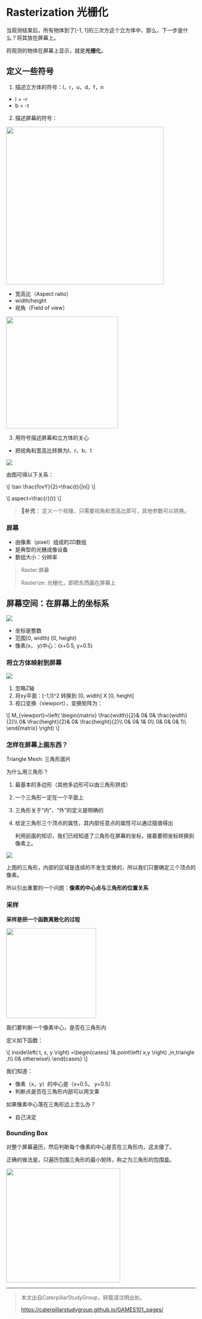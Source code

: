 # Rasterization 光栅化

当观测结束后，所有物体到了[-1, 1]的三次方这个立方体中，那么，下一步是什么？将其放在屏幕上。

将观测的物体在屏幕上显示，就是**光栅化**。

## 定义一些符号

1. 描述立方体的符号：l，r，u，d，f，n
- l = -r
- b = -t
2. 描述屏幕的符号：

<img src="../assets/观察.jpg" title="" alt="" width="419">

- 宽高比（Aspect ratio）
- width/height
- 视角（Field of view）

<img src="../assets/%E8%A7%86%E8%A7%92.jpg" title="" alt="" width="297">

3. 用符号描述屏幕和立方体的关心

- 把视角和宽高比转换为l、r、b、t

![](../assets/视角转换.jpg)

由图可得以下关系：

\\[
\tan \frac{fovY}{2}=\frac{t}{|n|}
\\]

\\[
aspect=\frac{r}{t}
\\]

> **&#x1F4CC;补充：** 定义一个视锥，只需要视角和宽高比即可，其他参数可以转换。

### 屏幕

- 由像素（pixel）组成的2D数组
- 是典型的光栅成像设备
- 数组大小：分辨率

> Raster:屏幕
> 
> Rasterize: 光栅化，即把东西画在屏幕上

## 屏幕空间：在屏幕上的坐标系

![](../assets/屏幕坐标.jpg)

- 坐标是整数
- 范围[0, width)  [0, height)
- 像素(x， y)中心：(x+0.5, y+0.5)

### 将立方体映射到屏幕

![](../assets/屏幕映射.jpg)

1. 忽略Z轴
2. 将xy平面：[-1,1]^2 转换到 [0, width] X [0, height]
3. 视口变换（viewport），变换矩阵为：

\\[
M_{viewport}=\left( \begin{matrix}
    \frac{width}{2}&        0&        0&        \frac{width}{2}\\\\
    0&        \frac{height}{2}&        0&        \frac{height}{2}\\\\
    0&        0&        1&        0\\\\
    0&        0&        0&        1\\\\
\end{matrix} \right) 
\\]

### 怎样在屏幕上画东西？

Triangle Mesh: 三角形面片

为什么用三角形？

1. 最基本的多边形（其他多边形可以由三角形拼成）

2. 一个三角形一定在一个平面上

3. 三角形关于“内”、“外”的定义是明确的

4. 给定三角形三个顶点的属性，其内部任意点的属性可以通过插值得出
   
   利用前面的知识，我们已经知道了三角形在屏幕的坐标，接着要把坐标转换到像素上。

![](../assets/坐标到像素.jpg)

上图的三角形，内部的区域是连续的不发生变换的，所以我们只要确定三个顶点的像素。

所以引出重要的一个问题：**像素的中心点与三角形的位置关系**

### 采样

**采样是把一个函数离散化的过程**

<img src="../assets/三角形.jpg" title="" alt="" width="239">

我们要判断一个像素中心，是否在三角形内

定义如下函数：

\\[
inside\left( t, x, y \right) =\begin{cases}
    1&        point\left( x,y \right) \,in\,triangle \,t\\\\
    0&        otherwise\\\\
\end{cases}
\\]

我们知道：

- 像素（x，y）的中心是（x+0.5， y+0.5）
- 判断点是否在三角形内部可以用叉乘

如果像素中心落在三角形边上怎么办？

- 自己决定

### Bounding Box

对整个屏幕遍历，然后判断每个像素的中心是否在三角形内，这太傻了。

正确的做法是，只遍历包围三角形的最小矩阵，称之为三角形的包围盒。

<img src="../assets/包围盒.jpg" title="" alt="" width="303">




-----------------------------
> 本文出自CaterpillarStudyGroup，转载请注明出处。
>
> https://caterpillarstudygroup.github.io/GAMES101_pages/
